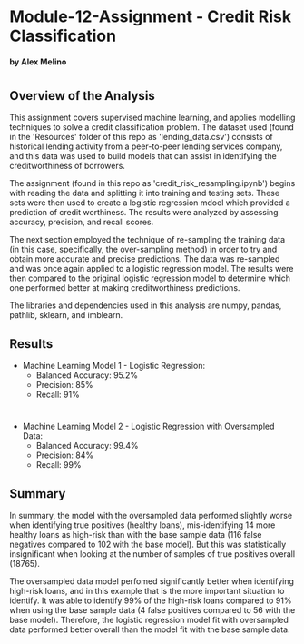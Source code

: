 # Module-12-Assignment - Credit Risk Classification

#### by Alex Melino

#

## Overview of the Analysis

This assignment covers supervised machine learning, and applies modelling techniques to solve a credit classification problem. The dataset used (found in the 'Resources' folder of this repo as 'lending_data.csv') consists of historical lending activity from a peer-to-peer lending services company, and this data was used to build models that can assist in identifying the creditworthiness of borrowers.

The assignment (found in this repo as 'credit_risk_resampling.ipynb') begins with reading the data and splitting it into training and testing sets. These sets were then used to create a logistic regression mdoel which provided a prediction of credit worthiness. The results were analyzed by assessing accuracy, precision, and recall scores.

The next section employed the technique of re-sampling the training data (in this case, specifically, the over-sampling method) in order to try and obtain more accurate and precise predictions. The data was re-sampled and was once again applied to a logistic regression model. The results were then compared to the original logistic regression model to determine which one performed better at making creditworthiness predictions.

The libraries and dependencies used in this analysis are numpy, pandas, pathlib, sklearn, and imblearn.


## Results


* Machine Learning Model 1 - Logistic Regression:
  * Balanced Accuracy: 95.2%
  * Precision: 85%
  * Recall: 91%
#
* Machine Learning Model 2 - Logistic Regression with Oversampled Data:
  * Balanced Accuracy: 99.4%
  * Precision: 84%
  * Recall: 99%



## Summary

In summary, the model with the oversampled data performed slightly worse when identifying true positives (healthy loans), mis-identifying 14 more healthy loans as high-risk than with the base sample data (116 false negatives compared to 102 with the base model). But this was statistically insignificant when looking at the number of samples of true positives overall (18765). 

The oversampled data model perfomed significantly better when identifying high-risk loans, and in this example that is the more important situation to identify. It was able to identify 99% of the high-risk loans compared to 91% when using the base sample data (4 false positives compared to 56 with the base model). Therefore, the logistic regression model fit with oversampled data performed better overall than the model fit with the base sample data.

